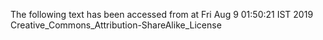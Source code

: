 The following text has been accessed from at Fri Aug 9 01:50:21 IST 2019
Creative_Commons_Attribution-ShareAlike_License
